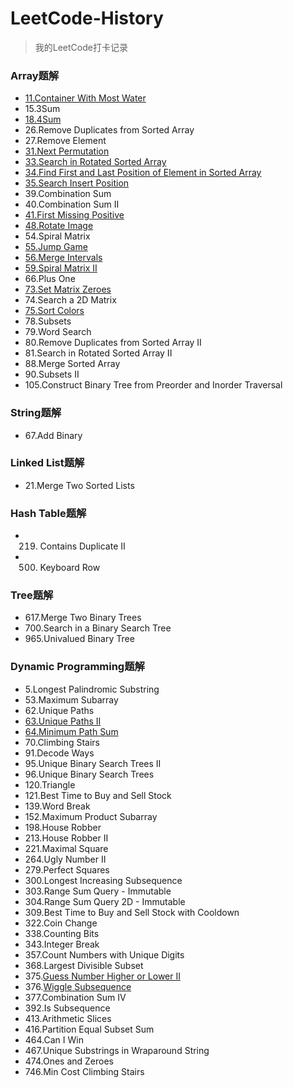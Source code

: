 # LeetCode-History
> 我的LeetCode打卡记录

### Array题解
* [11.Container With Most Water](https://www.sangyx.cn/archives/825)
* 15.3Sum
* [18.4Sum](https://www.sangyx.cn/archives/836)
* 26.Remove Duplicates from Sorted Array
* 27.Remove Element
* [31.Next Permutation](https://www.sangyx.cn/archives/913)
* [33.Search in Rotated Sorted Array](https://www.sangyx.cn/archives/947)
* [34.Find First and Last Position of Element in Sorted Array](https://www.sangyx.cn/archives/951)
* [35.Search Insert Position](https://www.sangyx.cn/archives/823)
* 39.Combination Sum
* 40.Combination Sum II
* [41.First Missing Positive](https://www.sangyx.cn/archives/840)
* [48.Rotate Image](https://www.sangyx.cn/archives/954)
* 54.Spiral Matrix
* [55.Jump Game](https://www.sangyx.cn/archives/871)
* [56.Merge Intervals](https://www.sangyx.cn/archives/957)
* [59.Spiral Matrix II](https://www.sangyx.cn/archives/876)
* 66.Plus One
* [73.Set Matrix Zeroes](https://www.sangyx.cn/archives/960)
* 74.Search a 2D Matrix
* [75.Sort Colors](https://www.sangyx.cn/archives/1001)
* 78.Subsets
* 79.Word Search
* 80.Remove Duplicates from Sorted Array II
* 81.Search in Rotated Sorted Array II
* 88.Merge Sorted Array
* 90.Subsets II
* 105.Construct Binary Tree from Preorder and Inorder Traversal

### String题解
* 67.Add Binary

### Linked List题解
* 21.Merge Two Sorted Lists

### Hash Table题解
* 219. Contains Duplicate II
* 500. Keyboard Row

### Tree题解
* 617.Merge Two Binary Trees
* 700.Search in a Binary Search Tree
* 965.Univalued Binary Tree

### Dynamic Programming题解
* 5.Longest Palindromic Substring
* 53.Maximum Subarray
* 62.Unique Paths
* [63.Unique Paths II](https://www.sangyx.cn/archives/878)
* [64.Minimum Path Sum](https://www.sangyx.cn/archives/884)
* 70.Climbing Stairs
* 91.Decode Ways
* 95.Unique Binary Search Trees II
* 96.Unique Binary Search Trees
* 120.Triangle
* 121.Best Time to Buy and Sell Stock
* 139.Word Break
* 152.Maximum Product Subarray
* 198.House Robber
* 213.House Robber II
* 221.Maximal Square
* 264.Ugly Number II
* 279.Perfect Squares
* 300.Longest Increasing Subsequence
* 303.Range Sum Query - Immutable
* 304.Range Sum Query 2D - Immutable
* 309.Best Time to Buy and Sell Stock with Cooldown
* 322.Coin Change
* 338.Counting Bits
* 343.Integer Break
* 357.Count Numbers with Unique Digits
* 368.Largest Divisible Subset
* 375.[Guess Number Higher or Lower II](https://www.sangyx.cn/archives/1143)
* 376.[Wiggle Subsequence](https://www.sangyx.cn/archives/1140)
* 377.Combination Sum IV
* 392.Is Subsequence
* 413.Arithmetic Slices
* 416.Partition Equal Subset Sum
* 464.Can I Win
* 467.Unique Substrings in Wraparound String
* 474.Ones and Zeroes
* 746.Min Cost Climbing Stairs